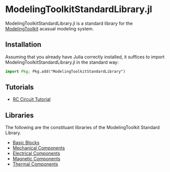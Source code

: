# ModelingToolkitStandardLibrary.jl

ModelingToolkitStandardLibrary.jl is a standard library for the 
[ModelingToolkit](https://mtk.sciml.ai/dev/) acasual modeling system.

## Installation

Assuming that you already have Julia correctly installed, it suffices to import
ModelingToolkitStandardLibrary.jl in the standard way:

```julia
import Pkg; Pkg.add("ModelingToolkitStandardLibrary")
```

## Tutorials 

- [RC Circuit Tutorial](http://mtkstdlib.sciml.ai/dev/tutorials/rc_circuit/)

## Libraries

The following are the constituant libraries of the ModelingToolkit Standard Library.

- [Basic Blocks](http://mtkstdlib.sciml.ai/dev/API/blocks/)
- [Mechanical Components](http://mtkstdlib.sciml.ai/dev/API/mechanical/)
- [Electrical Components](http://mtkstdlib.sciml.ai/dev/API/electrical/)
- [Magnetic Components](http://mtkstdlib.sciml.ai/dev/API/magnetic/)
- [Thermal Components](http://mtkstdlib.sciml.ai/dev/API/thermal/)
